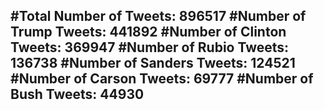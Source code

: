 #Total Number of Tweets: 896517 
#Number of Trump Tweets: 441892
#Number of Clinton Tweets: 369947
#Number of Rubio Tweets: 136738
#Number of Sanders Tweets: 124521
#Number of Carson Tweets: 69777
#Number of Bush Tweets: 44930
---
